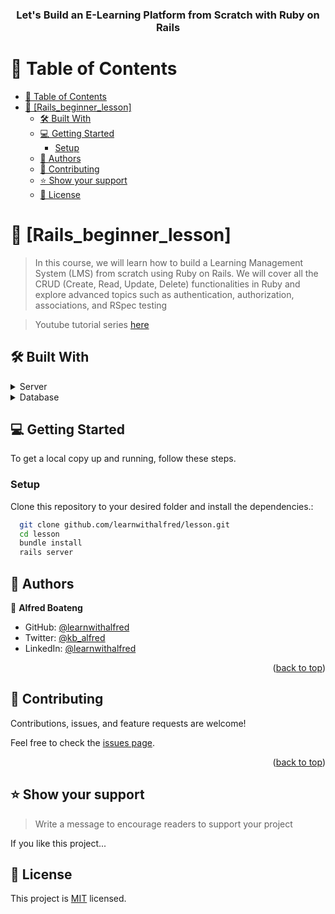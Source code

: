 <div align="center">
  <h3><b>Let's Build an E-Learning Platform from Scratch with Ruby on Rails</b></h3>
</div>

<!-- TABLE OF CONTENTS -->

# 📗 Table of Contents

- [📗 Table of Contents](#-table-of-contents)
- [📖 \[Rails_beginner_lesson\] ](#-rails_beginner_lesson-)
  - [🛠 Built With ](#-built-with-)
  - [💻 Getting Started ](#-getting-started-)
    - [Setup](#setup)
  - [👥 Authors ](#-authors-)
  - [🤝 Contributing ](#-contributing-)
  - [⭐️ Show your support ](#️-show-your-support-)
  - [📝 License ](#-license-)

# 📖 [Rails_beginner_lesson] <a name="about-project"></a>

> In this course, we will learn how to build a Learning Management System (LMS) from scratch using Ruby on Rails. We will cover all the CRUD (Create, Read, Update, Delete) functionalities in Ruby and explore advanced topics such as authentication, authorization, associations, and RSpec testing

> Youtube tutorial series [here](https://www.youtube.com/playlist?list=PLvkZrNqHvQkBKfPCF5zYw_OMJ-6231e8C)

## 🛠 Built With <a name="built-with"></a>

<details>
  <summary>Server</summary>
  <ul>
    <li><a href="#" >Ruby on Rails</a></li>
    <li><a href="#" >Devise jwt gem</a></li>
  </ul>
</details>

<details>
<summary>Database</summary>
  <ul>
    <li><a href="https://www.postgresql.org/">PostgreSQL</a></li>
  </ul>
</details>

## 💻 Getting Started <a name="getting-started"></a>

To get a local copy up and running, follow these steps.

### Setup

Clone this repository to your desired folder and install the dependencies.:

```sh
  git clone github.com/learnwithalfred/lesson.git
  cd lesson
  bundle install
  rails server
```

## 👥 Authors <a name="authors"></a>

👤 **Alfred Boateng**

- GitHub: [@learnwithalfred](https://github.com/learnwithalfred)
- Twitter: [@kb_alfred](https://twitter.com/kb_alfred)
- LinkedIn: [@learnwithalfred](https://www.linkedin.com/in/learnwithalfred/)

<p align="right">(<a href="#readme-top">back to top</a>)</p>

## 🤝 Contributing <a name="contributing"></a>

Contributions, issues, and feature requests are welcome!

Feel free to check the [issues page](../../issues/).

<p align="right">(<a href="#readme-top">back to top</a>)</p>

<!-- SUPPORT -->

## ⭐️ Show your support <a name="support"></a>

> Write a message to encourage readers to support your project

If you like this project...

## 📝 License <a name="license"></a>

This project is [MIT](./MIT.md) licensed.
